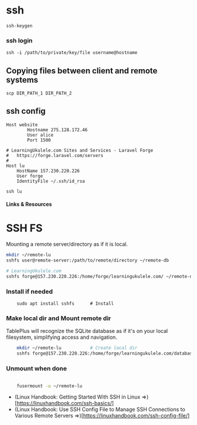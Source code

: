 # ssh

```
ssh-keygen
```

### ssh login

```
ssh -i /path/to/private/key/file username@hostname
```

## Copying files between client and remote systems

```
scp DIR_PATH_1 DIR_PATH_2
```

## ssh config
```
Host website
        Hostname 275.128.172.46
        User alice
        Port 1500
```

```
# LearningUkulele.com Sites and Services - Laravel Forge
#   https://forge.laravel.com/servers
#
Host lu
    HostName 157.230.220.226
    User forge
    IdentityFile ~/.ssh/id_rsa
```

```
ssh lu
```
#### Links &amp; Resources

# SSH FS

Mounting a remote server/directory as if it is local.

```sh
mkdir ~/remote-lu
sshfs user@remote-server:/path/to/remote/directory ~/remote-db

# LearningUkulele.com
sshfs forge@157.230.220.226:/home/forge/learningukulele.com/ ~/remote-db
```

### Install if needed
```
    sudo apt install sshfs      # Install
```

### Make local dir and Mount remote dir

TablePlus will recognize the SQLite database as if it's on your local filesystem, simplifying access and navigation.
```sh
    mkdir ~/remote-lu           # Create local dir
    sshfs forge@157.230.220.226:/home/forge/learningukulele.com/database    ~/remote-lu
```

### Unmount when done
```sh

    fusermount -u ~/remote-lu
```
- (Linux Handbook: Getting Started With SSH in Linux &rArr;)[https://linuxhandbook.com/ssh-basics/]
- (Linux Handbook: Use SSH Config File to Manage SSH Connections to Various Remote Servers  &rArr;)[https://linuxhandbook.com/ssh-config-file/]
